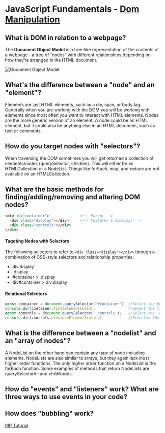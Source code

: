 # JavaScript Fundamentals - [Dom Manipulation](https://www.theodinproject.com/courses/foundations/lessons/dom-manipulation)
## What is DOM in relation to a webpage?
The **Document Object Model** is a tree-like representation of the contents of a webpage - a tree of “nodes” with different relationships depending on how they’re arranged in the HTML document.

![Document Object Model](https://www.w3schools.com/js/pic_htmltree.gif)

## What's the difference between a "node" and an "element"?
Elements are just HTML elements, such as a div, span, or body tag. Generally when you are working with the DOM you will be working with elements since most often you want to interact with HTML elements. Nodes are the more generic version of an element. A node could be an HTML element, but it could also be anything else in an HTML document, such as text or comments. 

## How do you target nodes with "selectors"?
When traversing the DOM sometimes you will get returned a collection of elements/nodes (querySelector, children). This will either be an HTMLCollection or a NodeList.
Things like forEach, map, and reduce are not available on an HTMLCollection.
## What are the basic methods for finding/adding/removing and altering DOM nodes?
```html
<div id="container">              <!-- Parent -->
  <div class="display"></div>     <!-- Children & Siblings -->
  <div class="controls"></div>
</div>
```
#### Tageting Nodes with Selectors
The following selectors to refer to `<div class="display"></div>` through a combination of CSS-style selectors and relationship properties:
* div.display
* .display
* #container > .display
* div#container > div.display

#### Relational Selectors
```js
const container = document.querySelector('#container'); //Select the #container div
console.dir(container.firstElementChild);               //Select the first child of #container (.display)
const controls = document.querySelector('.controls');   //Select the .controls div
console.dir(controls.previousElementSibling);           //Selectes the prior sibling (.display)
```

## What is the difference between a "nodelist" and an "array of nodes"?
A NodeList on the other hand can contain any type of node including elements. NodeLists are also similar to arrays, but they again lack most higher order functions. The only higher order function on a NodeList is the forEach function. Some examples of methods that return NodeLists are querySelectorAll and childNodes.

## How do "events" and "listeners" work? What are three ways to use events in your code?

## How does "bubbling" work?
[RIP Tutorial](https://riptutorial.com/dom/example/1344/event-bubbling-and-capturing)

